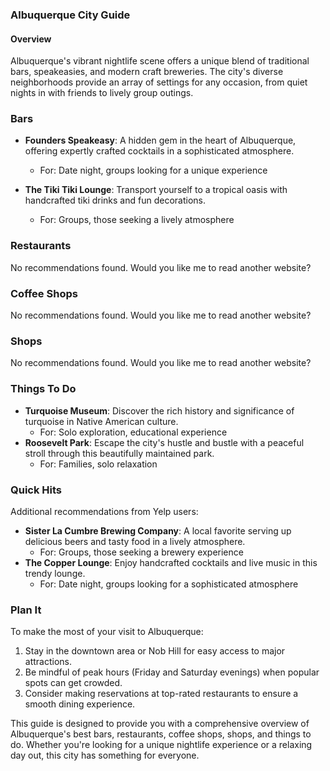 ### Albuquerque City Guide
#### Overview

Albuquerque's vibrant nightlife scene offers a unique blend of traditional bars, speakeasies, and modern craft breweries. The city's diverse neighborhoods provide an array of settings for any occasion, from quiet nights in with friends to lively group outings.

### Bars

*   **Founders Speakeasy**: A hidden gem in the heart of Albuquerque, offering expertly crafted cocktails in a sophisticated atmosphere.
    *   For: Date night, groups looking for a unique experience
*   **The Tiki Tiki Lounge**: Transport yourself to a tropical oasis with handcrafted tiki drinks and fun decorations.

    *   For: Groups, those seeking a lively atmosphere

### Restaurants

No recommendations found. Would you like me to read another website?

### Coffee Shops

No recommendations found. Would you like me to read another website?

### Shops

No recommendations found. Would you like me to read another website?

### Things To Do

*   **Turquoise Museum**: Discover the rich history and significance of turquoise in Native American culture.
    *   For: Solo exploration, educational experience
*   **Roosevelt Park**: Escape the city's hustle and bustle with a peaceful stroll through this beautifully maintained park.
    *   For: Families, solo relaxation

### Quick Hits

Additional recommendations from Yelp users:
*   **Sister La Cumbre Brewing Company**: A local favorite serving up delicious beers and tasty food in a lively atmosphere.
    *   For: Groups, those seeking a brewery experience
*   **The Copper Lounge**: Enjoy handcrafted cocktails and live music in this trendy lounge.
    *   For: Date night, groups looking for a sophisticated atmosphere

### Plan It

To make the most of your visit to Albuquerque:
1.  Stay in the downtown area or Nob Hill for easy access to major attractions.
2.  Be mindful of peak hours (Friday and Saturday evenings) when popular spots can get crowded.
3.  Consider making reservations at top-rated restaurants to ensure a smooth dining experience.

This guide is designed to provide you with a comprehensive overview of Albuquerque's best bars, restaurants, coffee shops, shops, and things to do. Whether you're looking for a unique nightlife experience or a relaxing day out, this city has something for everyone.